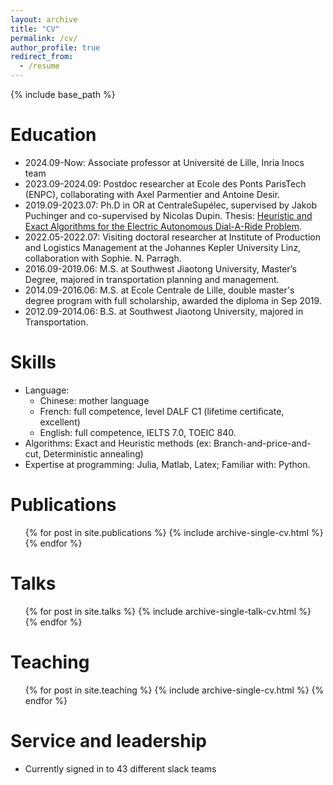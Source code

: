 ```yaml
---
layout: archive
title: "CV"
permalink: /cv/
author_profile: true
redirect_from:
  - /resume
---
```


{% include base_path %}

Education
======
* 2024.09-Now: Associate professor at Université de Lille, Inria Inocs team
* 2023.09-2024.09: Postdoc researcher at Ecole des Ponts ParisTech (ENPC), collaborating with Axel Parmentier and Antoine Desir.
* 2019.09-2023.07: Ph.D in OR at CentraleSupélec, supervised by Jakob Puchinger and co-supervised by  Nicolas Dupin. Thesis: [Heuristic and Exact Algorithms for the Electric Autonomous Dial-A-Ride Problem](https://www.theses.fr/s253815).
* 2022.05-2022.07: Visiting doctoral researcher at Institute of Production and Logistics Management at the Johannes Kepler University Linz, collaboration with Sophie. N. Parragh.
* 2016.09-2019.06: M.S. at Southwest Jiaotong University, Master’s Degree, majored in transportation planning and management.
* 2014.09-2016.06: M.S. at Ecole Centrale de Lille, double master's degree program with full scholarship, awarded the diploma in Sep 2019.
* 2012.09-2014.06: B.S. at Southwest Jiaotong University, majored in Transportation.
  
Skills
======
* Language:
  * Chinese: mother language
  * French: full competence, level DALF C1 (lifetime certificate, excellent)
  * English: full competence, IELTS 7.0, TOEIC 840.
* Algorithms: Exact and Heuristic methods (ex: Branch-and-price-and-cut, Deterministic annealing)
* Expertise at programming: Julia, Matlab, Latex; Familiar with: Python.

Publications
======
  <ul>{% for post in site.publications %}
    {% include archive-single-cv.html %}
  {% endfor %}</ul>
  
Talks
======
  <ul>{% for post in site.talks %}
    {% include archive-single-talk-cv.html %}
  {% endfor %}</ul>
  
Teaching
======
  <ul>{% for post in site.teaching %}
    {% include archive-single-cv.html %}
  {% endfor %}</ul>
  
Service and leadership
======
* Currently signed in to 43 different slack teams
